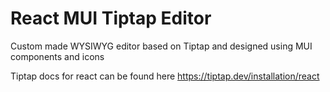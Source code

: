 # React MUI Tiptap Editor

Custom made WYSIWYG editor based on Tiptap and designed using MUI components and icons

Tiptap docs for react can be found here
https://tiptap.dev/installation/react
